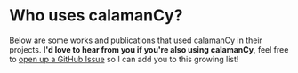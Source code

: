 # Who uses calamanCy?

Below are some works and publications that used calamanCy in their projects.
**I'd love to hear from you if you're also using calamanCy**, feel free to [open up a GitHub Issue]() so I can add you to this growing list!
